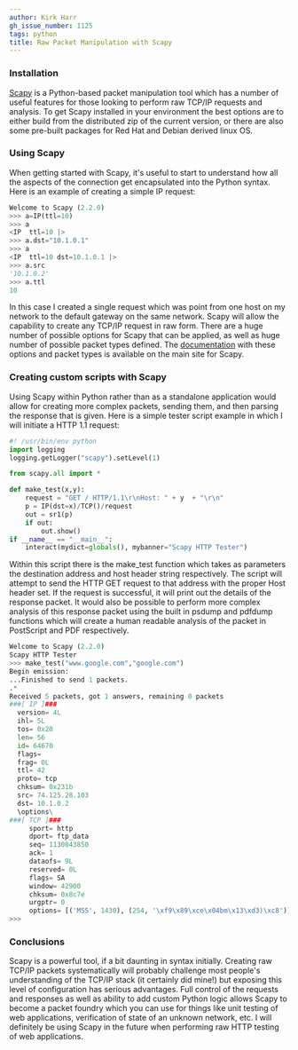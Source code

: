 ```yaml
---
author: Kirk Harr
gh_issue_number: 1125
tags: python
title: Raw Packet Manipulation with Scapy
---
```




### Installation

[Scapy](http://www.secdev.org/projects/scapy/) is a Python-based packet manipulation tool which has a number of useful features for those looking to perform raw TCP/IP requests and analysis. To get Scapy installed in your environment the best options are to either build from the distributed zip of the current version, or there are also some pre-built packages for Red Hat and Debian derived linux OS.

### Using Scapy

When getting started with Scapy, it's useful to start to understand how all the aspects of the connection get encapsulated into the Python syntax. Here is an example of creating a simple IP request:

```python
Welcome to Scapy (2.2.0)
>>> a=IP(ttl=10)
>>> a
<IP  ttl=10 |>
>>> a.dst="10.1.0.1"
>>> a
<IP  ttl=10 dst=10.1.0.1 |>
>>> a.src
'10.1.0.2'
>>> a.ttl
10
```

In this case I created a single request which was point from one host on my network to the default gateway on the same network. Scapy will allow the capability to create any TCP/IP request in raw form. There are a huge number of possible options for Scapy that can be applied, as well as huge number of possible packet types defined. The [documentation](http://www.secdev.org/projects/scapy/doc/) with these options and packet types is available on the main site for Scapy.

### Creating custom scripts with Scapy

Using Scapy within Python rather than as a standalone application would allow for creating more complex packets, sending them, and then parsing the response that is given. Here is a simple tester script example in which I will initiate a HTTP 1.1 request:

```python
#! /usr/bin/env python
import logging
logging.getLogger("scapy").setLevel(1)

from scapy.all import *

def make_test(x,y):
    request = "GET / HTTP/1.1\r\nHost: " + y  + "\r\n"
    p = IP(dst=x)/TCP()/request
    out = sr1(p)
    if out:
        out.show()
if __name__ == "__main__":
    interact(mydict=globals(), mybanner="Scapy HTTP Tester")
```

Within this script there is the make_test function which takes as parameters the destination address and host header string respectively. The script will attempt to send the HTTP GET request to that address with the proper Host header set. If the request is successful, it will print out the details of the response packet. It would also be possible to perform more complex analysis of this response packet using the built in psdump and pdfdump functions which will create a human readable analysis of the packet in PostScript and PDF respectively.

```python
Welcome to Scapy (2.2.0)
Scapy HTTP Tester
>>> make_test("www.google.com","google.com")
Begin emission:
...Finished to send 1 packets.
.*
Received 5 packets, got 1 answers, remaining 0 packets
###[ IP ]###
  version= 4L
  ihl= 5L
  tos= 0x20
  len= 56
  id= 64670
  flags=
  frag= 0L
  ttl= 42
  proto= tcp
  chksum= 0x231b
  src= 74.125.28.103
  dst= 10.1.0.2
  \options\
###[ TCP ]###
     sport= http
     dport= ftp_data
     seq= 1130043850
     ack= 1
     dataofs= 9L
     reserved= 0L
     flags= SA
     window= 42900
     chksum= 0x8c7e
     urgptr= 0
     options= [('MSS', 1430), (254, '\xf9\x89\xce\x04bm\x13\xd3)\xc8')]
>>>
```

### Conclusions

Scapy is a powerful tool, if a bit daunting in syntax initially. Creating raw TCP/IP packets systematically will probably challenge most people's understanding of the TCP/IP stack (it certainly did mine!) but exposing this level of configuration has serious advantages. Full control of the requests and responses as well as ability to add custom Python logic allows Scapy to become a packet foundry which you can use for things like unit testing of web applications, verification of state of an unknown network, etc. I will definitely be using Scapy in the future when performing raw HTTP testing of web applications.


